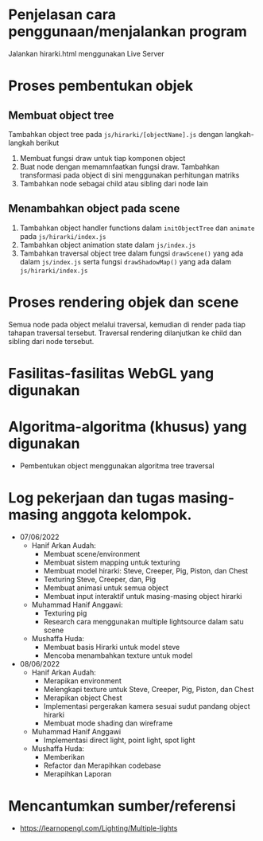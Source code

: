 # Penjelasan cara penggunaan/menjalankan program
Jalankan hirarki.html menggunakan Live Server

# Proses pembentukan objek

## Membuat object tree
Tambahkan object tree pada `js/hirarki/[objectName].js` dengan langkah-langkah berikut
1. Membuat fungsi draw untuk tiap komponen object
2. Buat node dengan memamnfaatkan fungsi draw. Tambahkan transformasi pada object di sini menggunakan perhitungan matriks
3. Tambahkan node sebagai child atau sibling dari node lain

## Menambahkan object pada scene
1. Tambahkan object handler functions dalam `initObjectTree` dan `animate` pada `js/hirarki/index.js`
2. Tambahkan object animation state dalam `js/index.js`
3. Tambahkan traversal object tree dalam fungsi `drawScene()` yang ada dalam `js/index.js` serta fungsi `drawShadowMap()` yang ada dalam `js/hirarki/index.js`

# Proses rendering objek dan scene
Semua node pada object melalui traversal, kemudian di render pada tiap tahapan traversal tersebut. Traversal rendering dilanjutkan ke child dan sibling dari node tersebut.

# Fasilitas-fasilitas WebGL yang digunakan

# Algoritma-algoritma (khusus) yang digunakan
- Pembentukan object menggunakan algoritma tree traversal

# Log pekerjaan dan tugas masing-masing anggota kelompok.
- 07/06/2022
  - Hanif Arkan Audah:
    - Membuat scene/environment
    - Membuat sistem mapping untuk texturing
    - Membuat model hirarki: Steve, Creeper, Pig, Piston, dan Chest
    - Texturing Steve, Creeper, dan, Pig
    - Membuat animasi untuk semua object
    - Membuat input interaktif untuk masing-masing object hirarki
  - Muhammad Hanif Anggawi: 
    - Texturing pig
    - Research cara menggunakan multiple lightsource dalam satu scene
  - Mushaffa Huda:
    - Membuat basis Hirarki untuk model steve
    - Mencoba menambahkan texture untuk model
- 08/06/2022
  - Hanif Arkan Audah:
    - Merapikan environment
    - Melengkapi texture untuk Steve, Creeper, Pig, Piston, dan Chest
    - Merapikan object Chest
    - Implementasi pergerakan kamera sesuai sudut pandang object hirarki
    - Membuat mode shading dan wireframe
  - Muhammad Hanif Anggawi
    - Implementasi direct light, point light, spot light
  - Mushaffa Huda:
    - Memberikan 
    - Refactor dan Merapihkan codebase
    - Merapihkan Laporan

# Mencantumkan sumber/referensi
- https://learnopengl.com/Lighting/Multiple-lights